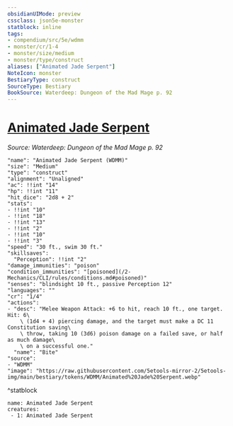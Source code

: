 ```yaml
---
obsidianUIMode: preview
cssclass: json5e-monster
statblock: inline
tags:
- compendium/src/5e/wdmm
- monster/cr/1-4
- monster/size/medium
- monster/type/construct
aliases: ["Animated Jade Serpent"]
NoteIcon: monster
BestiaryType: construct
SourceType: Bestiary
BookSource: Waterdeep: Dungeon of the Mad Mage p. 92
---
```

# [Animated Jade Serpent](2-Mechanics\CLI\bestiary\construct/animated-jade-serpent-wdmm.md)
*Source: Waterdeep: Dungeon of the Mad Mage p. 92*  

```statblock
"name": "Animated Jade Serpent (WDMM)"
"size": "Medium"
"type": "construct"
"alignment": "Unaligned"
"ac": !!int "14"
"hp": !!int "11"
"hit_dice": "2d8 + 2"
"stats":
- !!int "10"
- !!int "18"
- !!int "13"
- !!int "2"
- !!int "10"
- !!int "3"
"speed": "30 ft., swim 30 ft."
"skillsaves":
  "Perception": !!int "2"
"damage_immunities": "poison"
"condition_immunities": "[poisoned](/2-Mechanics/CLI/rules/conditions.md#poisoned)"
"senses": "blindsight 10 ft., passive Perception 12"
"languages": ""
"cr": "1/4"
"actions":
- "desc": "Melee Weapon Attack: +6 to hit, reach 10 ft., one target. Hit: 6\
    \ (1d4 + 4) piercing damage, and the target must make a DC 11 Constitution saving\
    \ throw, taking 10 (3d6) poison damage on a failed save, or half as much damage\
    \ on a successful one."
  "name": "Bite"
"source":
- "WDMM"
"image": "https://raw.githubusercontent.com/5etools-mirror-2/5etools-img/main/bestiary/tokens/WDMM/Animated%20Jade%20Serpent.webp"
```
^statblock

```encounter-table
name: Animated Jade Serpent
creatures:
 - 1: Animated Jade Serpent
```